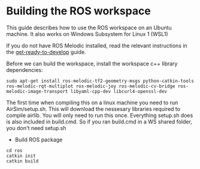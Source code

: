 # Building the ROS workspace
This guide describes how to use the ROS workspace on an Ubuntu machine.
It also works on Windows Subsystem for Linux 1 (WSL1)

If you do not have ROS Melodic installed, read the relevant instructions in the [get-ready-to-develop](get-ready-to-develop.md) guide.

Before we can build the workspace, install the workspace c++ library dependencies:
```
sudo apt-get install ros-melodic-tf2-geometry-msgs python-catkin-tools ros-melodic-rqt-multiplot ros-melodic-joy ros-melodic-cv-bridge ros-melodic-image-transport libyaml-cpp-dev libcurl4-openssl-dev
```

The first time when compiling this on a linux machine you need to run AirSim/setup.sh.
This will download the nessesary libraries required to compile airlib.
You will only need to run this once.
Everything setup.sh does is also included in build.cmd. 
So if you ran build.cmd in a WS shared folder, you don't need setup.sh

- Build ROS package
```
cd ros
catkin init
catkin build
```